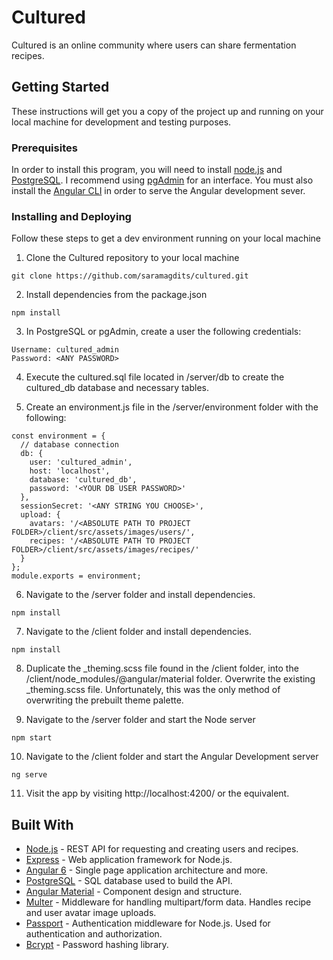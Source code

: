 # Cultured

Cultured is an online community where users can share fermentation recipes.

## Getting Started

These instructions will get you a copy of the project up and running on your local machine for development and testing purposes.

### Prerequisites

In order to install this program, you will need to install [node.js](https://nodejs.org/en/) and [PostgreSQL](https://www.postgresql.org/).
I recommend using [pgAdmin](https://www.pgadmin.org/) for an interface.
You must also install the [Angular CLI](https://cli.angular.io/) in order to serve the Angular development sever.

### Installing and Deploying

Follow these steps to get a dev environment running on your local machine

1. Clone the Cultured repository to your local machine

```
git clone https://github.com/saramagdits/cultured.git
```

2. Install dependencies from the package.json

```
npm install
```

3. In PostgreSQL or pgAdmin, create a user the following credentials:

```
Username: cultured_admin
Password: <ANY PASSWORD>
```

4. Execute the cultured.sql file located in /server/db to create the cultured_db database and necessary tables.

5. Create an environment.js file in the /server/environment folder with the following:

```
const environment = {
  // database connection
  db: {
    user: 'cultured_admin',
    host: 'localhost',
    database: 'cultured_db',
    password: '<YOUR DB USER PASSWORD>'
  },
  sessionSecret: '<ANY STRING YOU CHOOSE>',
  upload: {
    avatars: '/<ABSOLUTE PATH TO PROJECT FOLDER>/client/src/assets/images/users/',
    recipes: '/<ABSOLUTE PATH TO PROJECT FOLDER>/client/src/assets/images/recipes/'
  }
};
module.exports = environment;
```

6.  Navigate to the /server folder and install dependencies.

```
npm install
```

7. Navigate to the /client folder and install dependencies.

```
npm install
```

8. Duplicate the _theming.scss file found in the /client folder, into the /client/node_modules/@angular/material folder.
Overwrite the existing _theming.scss file. Unfortunately, this was the only method of overwriting the prebuilt theme palette.


9. Navigate to the /server folder and start the Node server
```
npm start
```
10. Navigate to the /client folder and start the Angular Development server
```
ng serve
```

11. Visit the app by visiting http://localhost:4200/ or the equivalent.

## Built With

* [Node.js](https://nodejs.org/en/) - REST API for requesting and creating users and recipes.
* [Express](https://expressjs.com/) - Web application framework for Node.js.
* [Angular 6](https://angular.io/) - Single page application architecture and more.
* [PostgreSQL](https://www.postgresql.org/) - SQL database used to build the API.
* [Angular Material](https://material.angular.io/) - Component design and structure.
* [Multer](https://www.npmjs.com/package/multer) - Middleware for handling multipart/form data. Handles recipe and user avatar image uploads.
* [Passport](https://www.npmjs.com/package/passport) - Authentication middleware for Node.js. Used for authentication and authorization.
* [Bcrypt](https://www.npmjs.com/package/bcrypt) -  Password hashing library.

